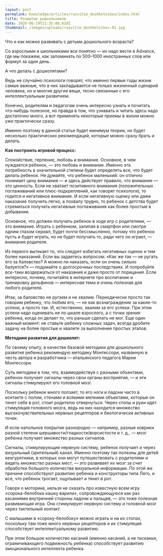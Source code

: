 ```yaml
---
layout: post
permalink: knowledge/articles/razvitie_doshkolnikov/index.html
title: Развитие дошкольников
date: 2020-06-19T21:35:08.618Z
thumbnail: /images/uploads/razvitie_doshkolnikov-01.jpg
---
```

Что и как можно развивать с детьми дошкольного возраста?

Со взрослыми и школьниками все понятно — их надо вести в Advance, где мы покажем, как запоминать по 500–1000 иностранных слов или формул за один день.

А что делать с дошколятами?

Ведь не случайно психологи говорят, что именно первые годы жизни самые важные, что в них закладывается не только жизненный сценарий человека, но и многие другие вещи, тесно связанные с его интеллектуальным развитием.

Конечно, родителям и педагогам очень интересно узнать и почитать что-нибудь полезное, но правда в том, что узнавать и читать здесь надо достаточно много, а вот применять некоторые приемы в жизни можно уже практически сразу.

Именно поэтому в данной статье будет минимум теории, но будет несколько практических рекомендаций, которые можно сразу брать и делать.

**Как построить игровой процесс:**

Спокойствие, терпение, любовь и внимание. Основное, в чем нуждается ребенок, — это любовь и внимание. Именно эта потребность в значительной степени будет определять все, что будет делать ребенок. Не думайте, что ребенок маленький: он отлично понимает цену внимания — и здесь действует правило, что внимание — это ценность. Если не хватает позитивного внимания (положительных поглаживаний или плюс-подкреплений, как говорят психологи), то годится и негативное внимание. И если негативную оценку или даже наказание получить легко, а похвалу трудно, то ребенок с детства будет стремиться получать негативные поглаживания как более простые в добывании.

Основное, что должен получать ребенок в ходе игр с родителями, — это внимание. Играть с ребенком, залипая в смартфон или смотря одним глазом сериал, будет почти бессмысленно, потому что ребенок пусть и будет играть, но не будет получать то, ради чего он играет, — внимания родителя.

Из первого вытекает то, что следует избегать негативных оценок и тем более наказаний. Если вы задаетесь вопросом: «Как же так — не ругать его за баловство? А можно ли наказать, если он очень сильно балуется?» — подумайте о долгосрочных последствиях. И попробуйте все-таки воздержаться от наказания и даже просто от порицания. Если интересно, почему, почитайте в интернете про воспитание и тренировку дельфинов — интересная тема и очень полезная для любого родителя.

Итак, за баловство не ругаем и не хвалим. Периодически просто так говорим ребенку, что любим его, — не как вознаграждение за какие-то успехи, а просто так. И, естественно, хвалим за его успехи. При этом успехи надо оценивать не по шкале взрослого, а с точки зрения ребенка, когда он делает то, что раньше сделать не мог. Еще один важный момент: не ставьте ребенку сложных задач, всегда дробите задачу на более простые и хвалите за выполнение простых этапов.

**Методики развития для дошколят:**

По своему опыту, в качестве базовой методики для дошкольного развития ребенка рекомендую методику Монтессори, названную в честь автора и разработчика — итальянского педагога Марии Монтессори.

Суть методики в том, что, взаимодействуя с разными объектами, ребенок получает сигналы через свои органы восприятия, — и эти сигналы стимулируют его головной мозг.

Поскольку ребенок много ползает, то его ноги и ладони часто в контакте с полом, стенами и всякими мелкими объектами, которые он тянет себе в рот, стоит родителю отвернуться. Через стопы и руки идет стимуляция головного мозга, ведь на них находится множество высокочувствительных нервных рецепторов и биологически активных точек.

И если напольное покрытие разнородно — например, разные коврики разной степени шершавости/гладкости/ворсистости и т. д., — мозг ребенка получает множество разных сигналов.

Сигналы, стимулирующие нервную систему, ребенок получает и через визуальный (зрительный) канал. Именно поэтому так полезны для детей кенгурятники, в которых они могут путешествовать с родителями и видеть множество разных мест, — это развивает их мозг за счет обработки большого количества визуальной информации. По этой же причине способствуют развитию ребенка и конструкторы типа Лего, и все, что ребенок трогает, ощупывает и тянет в рот.

Говоря о моторике, нельзя не сказать про известную всем игру «сорока-белобока кашку варила», сопровождающуюся как раз касаниями внутренней стороны ладони и пальцев, — это тоже полезная развивающая игра. Она стимулирует нервную систему и головной мозг через тактильный контакт.

С малышами в «сороку-белобоку» можно играть и на их стопах, поскольку там тоже много нервных рецепторов и их стимуляция способствует интеллектуальному развитию.

При этом большое количество касаний (именно касаний, а не тисканья, ограничивающего подвижность ребенка) способствует развитию эмоционального интеллекта ребенка.